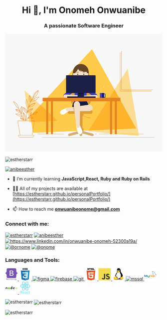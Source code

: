 <h1 align="center">Hi 👋, I'm Onomeh Onwuanibe</h1>
<h3 align="center">A passionate Software Engineer</h3>
<img src="https://github.com/ShoiraTa/shoirata/blob/main/assets/0_K2WLMTExLyida7OR(1).gif?raw=true">
<p align="left"> <img src="https://komarev.com/ghpvc/?username=estherstarr&label=Profile%20views&color=0e75b6&style=flat" alt="estherstarr" /> </p>

<p align="left"> <a href="https://twitter.com/anibeesther" target="blank"><img src="https://img.shields.io/twitter/follow/anibeesther?logo=twitter&style=for-the-badge" alt="anibeesther" /></a> </p>

- 🌱 I’m currently learning **JavaScript,React, Ruby and Ruby on Rails**

- 👨‍💻 All of my projects are available at [https://estherstarr.github.io/personalPortfolio/](https://estherstarr.github.io/personalPortfolio/)

- 📫 How to reach me **onwuanibeonome@gmail.com**

<h3 align="left">Connect with me:</h3>
<p align="left">
<a href="https://dev.to/estherstarr" target="blank"><img align="center" src="https://raw.githubusercontent.com/rahuldkjain/github-profile-readme-generator/master/src/images/icons/Social/devto.svg" alt="estherstarr" height="30" width="40" /></a>
<a href="https://twitter.com/anibeesther" target="blank"><img align="center" src="https://raw.githubusercontent.com/rahuldkjain/github-profile-readme-generator/master/src/images/icons/Social/twitter.svg" alt="anibeesther" height="30" width="40" /></a>
<a href="https://linkedin.com/in/https://www.linkedin.com/in/onwuanibe-onomeh-52300a19a/" target="blank"><img align="center" src="https://raw.githubusercontent.com/rahuldkjain/github-profile-readme-generator/master/src/images/icons/Social/linked-in-alt.svg" alt="https://www.linkedin.com/in/onwuanibe-onomeh-52300a19a/" height="30" width="40" /></a>
<a href="https://instagram.com/@ornome" target="blank"><img align="center" src="https://raw.githubusercontent.com/rahuldkjain/github-profile-readme-generator/master/src/images/icons/Social/instagram.svg" alt="@ornome" height="30" width="40" /></a>
<a href="https://medium.com/@onome" target="blank"><img align="center" src="https://raw.githubusercontent.com/rahuldkjain/github-profile-readme-generator/master/src/images/icons/Social/medium.svg" alt="@onome" height="30" width="40" /></a>
</p>

<h3 align="left">Languages and Tools:</h3>
<p align="left"> <a href="https://getbootstrap.com" target="_blank" rel="noreferrer"> <img src="https://raw.githubusercontent.com/devicons/devicon/master/icons/bootstrap/bootstrap-plain-wordmark.svg" alt="bootstrap" width="40" height="40"/> </a> <a href="https://www.w3schools.com/css/" target="_blank" rel="noreferrer"> <img src="https://raw.githubusercontent.com/devicons/devicon/master/icons/css3/css3-original-wordmark.svg" alt="css3" width="40" height="40"/> </a> <a href="https://www.figma.com/" target="_blank" rel="noreferrer"> <img src="https://www.vectorlogo.zone/logos/figma/figma-icon.svg" alt="figma" width="40" height="40"/> </a> <a href="https://firebase.google.com/" target="_blank" rel="noreferrer"> <img src="https://www.vectorlogo.zone/logos/firebase/firebase-icon.svg" alt="firebase" width="40" height="40"/> </a> <a href="https://git-scm.com/" target="_blank" rel="noreferrer"> <img src="https://www.vectorlogo.zone/logos/git-scm/git-scm-icon.svg" alt="git" width="40" height="40"/> </a> <a href="https://www.w3.org/html/" target="_blank" rel="noreferrer"> <img src="https://raw.githubusercontent.com/devicons/devicon/master/icons/html5/html5-original-wordmark.svg" alt="html5" width="40" height="40"/> </a> <a href="https://developer.mozilla.org/en-US/docs/Web/JavaScript" target="_blank" rel="noreferrer"> <img src="https://raw.githubusercontent.com/devicons/devicon/master/icons/javascript/javascript-original.svg" alt="javascript" width="40" height="40"/> </a> <a href="https://www.linux.org/" target="_blank" rel="noreferrer"> <img src="https://raw.githubusercontent.com/devicons/devicon/master/icons/linux/linux-original.svg" alt="linux" width="40" height="40"/> </a> <a href="https://www.microsoft.com/en-us/sql-server" target="_blank" rel="noreferrer"> <img src="https://www.svgrepo.com/show/303229/microsoft-sql-server-logo.svg" alt="mssql" width="40" height="40"/> </a> <a href="https://www.mysql.com/" target="_blank" rel="noreferrer"> <img src="https://raw.githubusercontent.com/devicons/devicon/master/icons/mysql/mysql-original-wordmark.svg" alt="mysql" width="40" height="40"/> </a> <a href="https://nodejs.org" target="_blank" rel="noreferrer"> <img src="https://raw.githubusercontent.com/devicons/devicon/master/icons/nodejs/nodejs-original-wordmark.svg" alt="nodejs" width="40" height="40"/> </a> <a href="https://reactjs.org/" target="_blank" rel="noreferrer"> <img src="https://raw.githubusercontent.com/devicons/devicon/master/icons/react/react-original-wordmark.svg" alt="react" width="40" height="40"/> </a> </p>

<p><img align="left" src="https://github-readme-stats.vercel.app/api/top-langs?username=estherstarr&show_icons=true&locale=en&layout=compact" alt="estherstarr" /></p>

<p>&nbsp;<img align="center" src="https://github-readme-stats.vercel.app/api?username=estherstarr&show_icons=true&locale=en" alt="estherstarr" /></p>

<p><img align="center" src="https://github-readme-streak-stats.herokuapp.com/?user=estherstarr&" alt="estherstarr" /></p>
